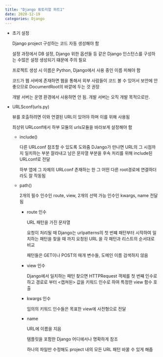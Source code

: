 ```yaml
---
title: "Django 튜토리얼 파트1"
date: 2020-12-19
categories: Django
---
```


- 초기 설정

  Django project 구성하는 코드 자동 생성해야 함

  설정 과정에서 DB 설정, Django 위한 옵션들 등 같은 Django 인스턴스를 구성하는 수많은 설정 생성되기 떄문에 주의 필요

  프로젝트 생성 시 이름은 Python, Django에서 사용 중인 이름 피해야 함

  코드가 웹 서버에 존재하면 웹을 통해서 외부 사람들이 코드 볼 수 있어서 보안에 안 좋으므로 DocumentRoot의 바깥에 두는 것 권장

  개발 서버는 운영 환경에서 사용하면 안 됨. 개발 서버는 오직 개발 목적으로만.

- URLSconf(urls.py)

  뷰를 호출하려면 이와 연결된 URL이 있어야 하며 이를 위해 사용됨

  최상위 URLconf에서 하부 모듈의 urls모듈을 바라보게 설정해야 함

  - include()

    다른 URLconf 참조할 수 있도록 도와줌
    DJango가 만나면 URL의 그 시점까지 일치하는 부분 잘라내고 남은 문자열 부분을 후속 처리를 위해 include된 URLconf로 전달

    하부 앱에 그 자체의 URLconf 존재하는 한 그 어떤 다른 root경로에 연결하더라도 잘 작동됨

  - path()

    2개의 필수 인수인 route, view, 2개의 선택 가능 인수인 kwargs, name 전달됨

    - route 인수

      URL 패턴을 가진 문자열

      요청이 처리될 때 Django는 urlpatterns의 첫 번쨰 패턴부터 시작하여 일치하는 패턴을 찾을 때 까지 요청된 URL 을 각 패턴과 리스트의 순서대로 비교

      패턴들은 GET이나 POST의 매개 변수들, 도메인 이름 검색하지 않음

    - view 인수

      Django에서 일치하는 패턴 찾으면 HTTPRequest 객체를 첫 번쨰 인수로 하고 경로로 부터 <캡쳐된> 값을 키워드 인수로 하여 특정한 view 함수 호출

    - kwargs 인수

      임의의 키워드 인수들은 목표한 view에 사전형으로 전달

    - name

      URL에 이름을 지음

      템플릿을 포함한 Django 어디에서나 명확하게 참조

      하나의 파일만 수정해도 project 내의 모든 URL 패턴 바꿀 수 있게 해줌
